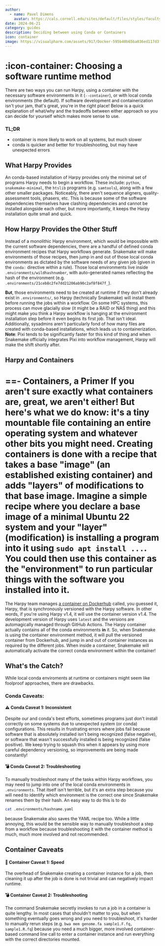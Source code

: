 ```yaml
---
author: 
  - name: Pavel Dimens
    avatar: https://cals.cornell.edu/sites/default/files/styles/faculty/public/2024-09/afs-headshot-high-res-2cropped_0.jpg
date: 2024-06-21
category: guides
description: Deciding between using Conda or Containers
icon: container
image: https://visualpharm.com/assets/917/Docker-595b40b65ba036ed117d3f62.svg
---
```


# :icon-container: Choosing a software runtime method
There are two ways you can run Harpy, using a container with the necessary
software environments in it (`--container`), or with local conda environments
(the default). If software development and containerization 
isn't your jam, that's great, you're in the right place! Below is a quick
explanation of what/why and the tradeoffs between either approach so you
can decide for yourself which makes more sense to use.

### TL;DR
- container is more likely to work on all systems, but much slower
- conda is quicker and better for troubleshooting, but may have unexpected errors

## What Harpy Provides
An conda-based installation of Harpy provides only the minimal set of 
programs Harpy needs to begin a workflow. These include: `python`, `snakemake-minimal`, the `htslib` programs (e.g. `samtools`), along
with a few other smaller packages. Noticeably, there aren't sequence aligners, quality-assessment tools, phasers, etc. This is because 
some of the software dependencies themselves have clashing dependencies and cannot be installed alongside each other, but more 
importantly, it keeps the Harpy installation quite small and quick.

## How Harpy Provides the Other Stuff
Instead of a monolithic Harpy environment, which would be impossible with 
the current software dependencies, there are a handful of defined conda environment recipes that Harpy
workflows generate. Snakemake will make environments of those recipes, then jump in and out of those local conda 
environments as dictated by the software needs of any given job (given in 
the `conda:` directive  within a rule). Those local environments live inside 
`.environments/wildhashnumber`, with auto-generated names reflecting the 
hash of the environment (e.g. `.environments/21ceb8c2fe7dd21206ab90c2af8f847f_`).

**But**, those environments need to be created at runtime if they don't 
already exist in `.environments/`, so Harpy (technically Snakemake) will install 
them before running the jobs within a workflow. On some HPC systems, this
process can move glacially slow (it might be a RAID or NAS thing) and this
might make you think a Harpy workflow is hanging at the environment 
installation step before it even begins its first job. That isn't ideal.
Additionally, sysadmins aren't particularly fond of how many files are 
created with conda-based installations, which leads us to containerization.
**Note**: Pixi tends to be significantly faster for this kind of thing and when
Snakemake officially integrates Pixi into workflow management, Harpy will make the
shift shortly after.

## Harpy and Containers
==- Containers, a Primer
If you aren't sure exactly what containers are, great, we aren't either! But
here's what we do know: it's a tiny mountable file containing an entire
operating system and whatever other bits you might need. Creating containers
is done with a recipe that takes a base "image" (an established existing 
container) and adds "layers" of modifications to that base image. Imagine a 
simple recipe where you declare a base image of a minimal Ubuntu 22 system 
and your "layer" (modification) is installing a program into it using `sudo apt install ...`. You could then use this container as the "environment" to
run particular things with the software you installed into it.
===

The Harpy team manages [a container on Dockerhub](https://hub.docker.com/repository/docker/pdimens/harpy/general) called, you guessed it, Harpy, that 
is synchronously versioned with the Harpy software. In other words, if 
you're using Harpy v1.4, it will use the container version v1.4. The 
development version of Harpy uses `latest` and the versions are automagically
managed through GitHub Actions. The Harpy container actually contains all of
the conda environments **in** it. So, when Snakemake is using the container
environment method, it will pull the versioned container from Dockerhub, and
jump in and out of container instances as required by the different jobs. 
When inside a container, Snakemake will automatically activate the correct
conda environment within the container!

## What's the Catch?
While local conda enviroments at runtime or containers might seem like  foolproof approaches, there are drawbacks.

###  Conda Caveats:
#### ⚠️ Conda Caveat 1: Inconsistent
Despite our and conda's best efforts, sometimes programs just don't install 
correctly on some systems due to unexpected system (or conda) configurations.
This results in frustrating errors where jobs fail because software that is
absolutely installed isn't being recognized (false negative), or software that wasn't 
successfully installed is being recognized (false positive). We keep trying to squash this
when it appears by using more careful dependency versioning, so improvements are being made constantly!

#### 💣 Conda Caveat 2: Troubleshooting
To manually troubleshoot many of the tasks within Harpy workflows, you
may need to jump into one of the local conda environments in `.environments`. 
That itself isn't terrible, but it's an extra step because you will
need to identify which environment is the correct one since Snakemake renames
them by their hash. An easy way to do this is to do
```bash idenify the contents of the local conda environments
cat .environments/hashname.yaml
```
because Snakemake also saves the YAML recipe too. While a little annoying, 
this would be the sensible way to manually troubleshoot a step from a 
workflow because troubleshooting it with the container method is much, much 
more involved and not recommended.

## Container Caveats
#### 🚥 Container Caveat 1: Speed
The overhead of Snakemake creating a container instance for a job, then 
cleaning it up after the job is done is not trivial and can
negatively impact runtime.

#### 💣 Container Caveat 2: Troubleshooting
The command Snakemake secretly invokes to run a job in a container is
quite lengthy. In most cases that shouldn't matter to you, but when 
something eventually goes wrong and you need to troubleshoot, it's harder
to manually rerun steps (e.g. `bwa mem genome.fa sample1.F.fq, sample1.R.fq`)
because you need a much bigger, more involved container-based command line 
call to enter a container instance and run everything with the correct
directories mounted.

